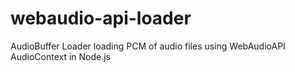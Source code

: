 # webaudio-api-loader
AudioBuffer Loader loading PCM of audio files using WebAudioAPI AudioContext in Node.js
